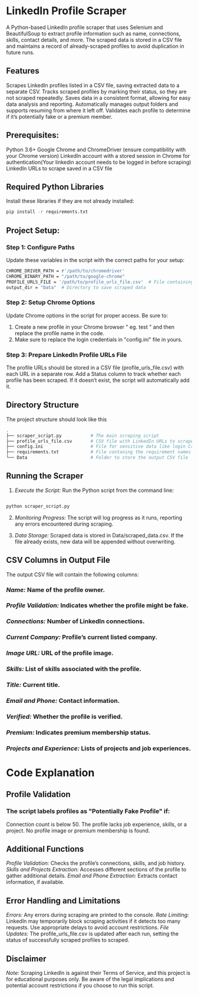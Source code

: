 # LinkedIn Profile Scraper

A Python-based LinkedIn profile scraper that uses Selenium and BeautifulSoup to extract profile information such as name, connections, skills, contact details, and more. The scraped data is stored in a CSV file and maintains a record of already-scraped profiles to avoid duplication in future runs.

## Features
Scrapes LinkedIn profiles listed in a CSV file, saving extracted data to a separate CSV.
Tracks scraped profiles by marking their status, so they are not scraped repeatedly.
Saves data in a consistent format, allowing for easy data analysis and reporting.
Automatically manages output folders and supports resuming from where it left off.
Validates each profile to determine if it’s potentially fake or a premium member.

## Prerequisites:
Python 3.6+
Google Chrome and ChromeDriver (ensure compatibility with your Chrome version)
LinkedIn account with a stored session in Chrome for authentication(Your linkedin account needs to be logged in before scraping)
LinkedIn URLs to scrape saved in a CSV file


## Required Python Libraries
Install these libraries if they are not already installed:
```bash
pip install -r requirements.txt
```

## Project Setup:
### Step 1: Configure Paths
Update these variables in the script with the correct paths for your setup:

```bash
CHROME_DRIVER_PATH = r'/path/to/chromedriver'
CHROME_BINARY_PATH = "/path/to/google-chrome"
PROFILE_URLS_FILE = '/path/to/profile_urls_file.csv'  # File containing LinkedIn profile URLs
output_dir = "Data"  # Directory to save scraped data
```

### Step 2: Setup Chrome Options
Update Chrome options in the script for proper access. Be sure to:

1. Create a new profile in your Chrome browser " eg. test " and then replace the profile name in the code.
2. Make sure to replace the login credentials in "config.ini" file in yours.

### Step 3: Prepare LinkedIn Profile URLs File
The profile URLs should be stored in a CSV file (profile_urls_file.csv) with each URL in a separate row. Add a Status column to track whether each profile has been scraped. If it doesn’t exist, the script will automatically add it.

## Directory Structure
The project structure should look like this
```bash
.
├── scraper_script.py           # The main scraping script
├── profile_urls_file.csv       # CSV file with LinkedIn URLs to scrape
├── config.ini                  # File for sensitive data like login Credentials.
├── requirements.txt            # File contaning the requirement names
└── Data                        # Folder to store the output CSV file
```

## Running the Scraper
1. *Execute the Script:* Run the Python script from the command line:

```bash

python scraper_script.py

```

2. *Monitoring Progress:* The script will log progress as it runs, reporting any errors encountered during scraping.

3. *Data Storage:* Scraped data is stored in Data/scraped_data.csv. If the file already exists, new data will be appended without overwriting.

## CSV Columns in Output File
The output CSV file will contain the following columns:

### *Name:* Name of the profile owner.
### *Profile Validation:* Indicates whether the profile might be fake.
### *Connections:* Number of LinkedIn connections.
### *Current Company:* Profile’s current listed company.
### *Image URL:* URL of the profile image.
### *Skills:* List of skills associated with the profile.
### *Title:* Current title.
### *Email and Phone:* Contact information.
### *Verified:* Whether the profile is verified.
### *Premium:* Indicates premium membership status.
### *Projects and Experience:* Lists of projects and job experiences.

# Code Explanation

## Profile Validation
### The script labels profiles as "Potentially Fake Profile" if:
Connection count is below 50.
The profile lacks job experience, skills, or a project.
No profile image or premium membership is found.

## Additional Functions
*Profile Validation:* Checks the profile’s connections, skills, and job history.
*Skills and Projects Extraction:* Accesses different sections of the profile to gather additional details.
*Email and Phone Extraction:* Extracts contact information, if available.

## Error Handling and Limitations
*Errors:* Any errors during scraping are printed to the console.
*Rate Limiting:* LinkedIn may temporarily block scraping activities if it detects too many requests. Use appropriate delays to avoid account restrictions.
*File Updates:* The profile_urls_file.csv is updated after each run, setting the status of successfully scraped profiles to scraped.

## Disclaimer
*Note:* Scraping LinkedIn is against their Terms of Service, and this project is for educational purposes only. Be aware of the legal implications and potential account restrictions if you choose to run this script.

